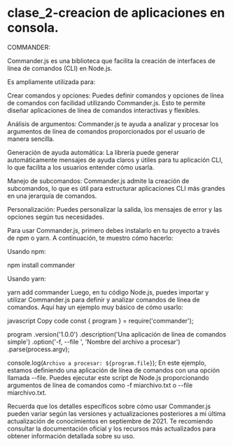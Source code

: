 # clase_2-creacion de aplicaciones en consola.

COMMANDER:

Commander.js es una biblioteca que facilita la creación de interfaces de línea de comandos (CLI) en Node.js.

Es ampliamente utilizada para:

Crear comandos y opciones: Puedes definir comandos y opciones de línea de comandos con facilidad utilizando Commander.js. Esto te permite diseñar aplicaciones de línea de comandos interactivas y flexibles.

Análisis de argumentos: Commander.js te ayuda a analizar y procesar los argumentos de línea de comandos proporcionados por el usuario de manera sencilla.

Generación de ayuda automática: La librería puede generar automáticamente mensajes de ayuda claros y útiles para tu aplicación CLI, lo que facilita a los usuarios entender cómo usarla.

Manejo de subcomandos: Commander.js admite la creación de subcomandos, lo que es útil para estructurar aplicaciones CLI más grandes en una jerarquía de comandos.

Personalización: Puedes personalizar la salida, los mensajes de error y las opciones según tus necesidades.

Para usar Commander.js, primero debes instalarlo en tu proyecto a través de npm o yarn. A continuación, te muestro cómo hacerlo:

Usando npm:

npm install commander

Usando yarn:

yarn add commander
Luego, en tu código Node.js, puedes importar y utilizar Commander.js para definir y analizar comandos de línea de comandos. Aquí hay un ejemplo muy básico de cómo usarlo:

javascript
Copy code
const { program } = require('commander');

program
.version('1.0.0')
.description('Una aplicación de línea de comandos simple')
.option('-f, --file <archivo>', 'Nombre del archivo a procesar')
.parse(process.argv);

console.log(`Archivo a procesar: ${program.file}`);
En este ejemplo, estamos definiendo una aplicación de línea de comandos con una opción llamada --file. Puedes ejecutar este script de Node.js proporcionando argumentos de línea de comandos como -f miarchivo.txt o --file miarchivo.txt.

Recuerda que los detalles específicos sobre cómo usar Commander.js pueden variar según las versiones y actualizaciones posteriores a mi última actualización de conocimientos en septiembre de 2021. Te recomiendo consultar la documentación oficial y los recursos más actualizados para obtener información detallada sobre su uso.
